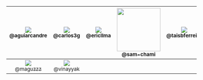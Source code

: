 | [<img src="https://avatars2.githubusercontent.com/u/25591464?s=115" /><br /><sub>@aguiarcandre</sub>](https://github.com/aguiarcandre) | [<img src="https://avatars2.githubusercontent.com/u/52337966?s=115" /><br /><sub>@carlos3g</sub>](https://github.com/carlos3g) | [<img src="https://avatars0.githubusercontent.com/u/67281981?s=115" /><br /><sub>@ericllma</sub>](https://github.com/ericllma) | [<img src="https://avatars0.githubusercontent.com/u/61357388?s=115" width="115px" height="115px" /><br /><sub>@sam-chami</sub>](https://github.com/sam-chami) | [<img src="https://avatars1.githubusercontent.com/u/64209523?s=115" /><br /><sub>@taisbferreira</sub>](https://github.com/taisbferreira) | [<img src="https://avatars.githubusercontent.com/u/85250817?v=4" width="115px" height="115px"/><br /><sub>@edilsonmatola</sub>](https://github.com/edilsonmatola) | 
|:-:|:-:|:-:|:-:|:-:|:-:|
| [<img src="https://avatars.githubusercontent.com/u/65002100?s=115" /><br /><sub>@maguzzz</sub>](https://github.com/maguzzz) | [<img src="https://avatars.githubusercontent.com/u/60383210?s=115" /><br /><sub>@vinayyak</sub>](https://github.com/vinayyak) |
